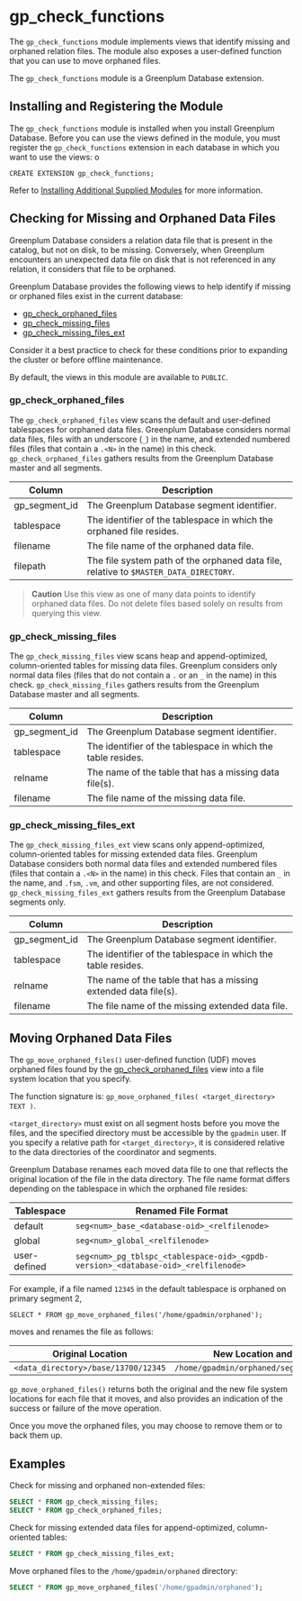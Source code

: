 # gp_check_functions

The `gp_check_functions` module implements views that identify missing and orphaned relation files. The module also exposes a user-defined function that you can use to move orphaned files.

The `gp_check_functions` module is a Greenplum Database extension.

## <a id="topic_reg"></a>Installing and Registering the Module

The `gp_check_functions` module is installed when you install Greenplum Database. Before you can use the views defined in the module, you must register the `gp_check_functions` extension in each database in which you want to use the views:
o

```
CREATE EXTENSION gp_check_functions;
```

Refer to [Installing Additional Supplied Modules](../../install_guide/install_modules.html) for more information.


## <a id="missingfiles"></a>Checking for Missing and Orphaned Data Files

Greenplum Database considers a relation data file that is present in the catalog, but not on disk, to be missing. Conversely, when Greenplum encounters an unexpected data file on disk that is not referenced in any relation, it considers that file to be orphaned.

Greenplum Database provides the following views to help identify if missing or orphaned files exist in the current database:

- [gp_check_orphaned_files](#orphaned)
- [gp_check_missing_files](#missing)
- [gp_check_missing_files_ext](#missing_ext)

Consider it a best practice to check for these conditions prior to expanding the cluster or before offline maintenance.

By default, the views in this module are available to `PUBLIC`.

### <a id="orphaned"></a>gp_check_orphaned_files

The `gp_check_orphaned_files` view scans the default and user-defined tablespaces for orphaned data files. Greenplum Database considers normal data files, files with an underscore (`_`) in the name, and extended numbered files (files that contain a `.<N>` in the name) in this check. `gp_check_orphaned_files` gathers results from the Greenplum Database master and all segments.

|Column|Description|
|------|-----------|
| gp_segment_id | The Greenplum Database segment identifier. |
| tablespace | The identifier of the tablespace in which the orphaned file resides. |
| filename | The file name of the orphaned data file. |
| filepath | The file system path of the orphaned data file, relative to `$MASTER_DATA_DIRECTORY`. |

> **Caution** Use this view as one of many data points to identify orphaned data files. Do not delete files based solely on results from querying this view.


### <a id="missing"></a>gp_check_missing_files

The `gp_check_missing_files` view scans heap and append-optimized, column-oriented tables for missing data files. Greenplum considers only normal data files (files that do not contain a `.` or an `_` in the name) in this check. `gp_check_missing_files` gathers results from the Greenplum Database master and all segments.

|Column|Description|
|------|-----------|
| gp_segment_id | The Greenplum Database segment identifier. |
| tablespace | The identifier of the tablespace in which the table resides. |
| relname | The name of the table that has a missing data file(s). |
| filename | The file name of the missing data file. |


### <a id="missing_ext"></a>gp_check_missing_files_ext

The `gp_check_missing_files_ext` view scans only append-optimized, column-oriented tables for missing extended data files. Greenplum Database considers both normal data files and extended numbered files (files that contain a `.<N>` in the name) in this check. Files that contain an `_` in the name, and `.fsm`, `.vm`, and other supporting files, are not considered. `gp_check_missing_files_ext` gathers results from the Greenplum Database segments only.

|Column|Description|
|------|-----------|
| gp_segment_id | The Greenplum Database segment identifier. |
| tablespace | The identifier of the tablespace in which the table resides. |
| relname | The name of the table that has a missing extended data file(s). |
| filename | The file name of the missing extended data file. |


## <a id="moveorphanfiles"></a>Moving Orphaned Data Files

The `gp_move_orphaned_files()` user-defined function (UDF) moves orphaned files found by the [gp_check_orphaned_files](#orphaned) view into a file system location that you specify.

The function signature is: `gp_move_orphaned_files( <target_directory> TEXT )`.

`<target_directory>` must exist on all segment hosts before you move the files, and the specified directory must be accessible by the `gpadmin` user. If you specify a relative path for `<target_directory>`, it is considered relative to the data directories of the coordinator and segments.

Greenplum Database renames each moved data file to one that reflects the original location of the file in the data directory. The file name format differs depending on the tablespace in which the orphaned file resides:

| Tablespace | Renamed File Format|
|------|-----------|
| default | `seg<num>_base_<database-oid>_<relfilenode>` |
| global | `seg<num>_global_<relfilenode>` |
| user-defined | `seg<num>_pg_tblspc_<tablespace-oid>_<gpdb-version>_<database-oid>_<relfilenode>` |

For example, if a file named `12345` in the default tablespace is orphaned on primary segment 2,

```
SELECT * FROM gp_move_orphaned_files('/home/gpadmin/orphaned');
```

moves and renames the file as follows:

| Original Location | New Location and File Name |
|------|-----------|
| `<data_directory>/base/13700/12345` | `/home/gpadmin/orphaned/seg2_base_13700_12345` |

`gp_move_orphaned_files()` returns both the original and the new file system locations for each file that it moves, and also provides an indication of the success or failure of the move operation.

Once you move the orphaned files, you may choose to remove them or to back them up.

## <a id="examples"></a>Examples

Check for missing and orphaned non-extended files:

``` sql
SELECT * FROM gp_check_missing_files;
SELECT * FROM gp_check_orphaned_files;
```

Check for missing extended data files for append-optimized, column-oriented tables:

``` sql
SELECT * FROM gp_check_missing_files_ext;
```

Move orphaned files to the `/home/gpadmin/orphaned` directory:

``` sql
SELECT * FROM gp_move_orphaned_files('/home/gpadmin/orphaned');
```

